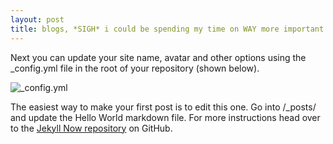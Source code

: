 ```yaml
---
layout: post
title: blogs, *SIGH* i could be spending my time on WAY more important things right now....
---
```


Next you can update your site name, avatar and other options using the _config.yml file in the root of your repository (shown below).

![_config.yml](https://www.google.co.uk/url?sa=i&source=images&cd=&cad=rja&uact=8&ved=2ahUKEwjpoKLzh73eAhUP3RoKHVDCAfIQjRx6BAgBEAU&url=https%3A%2F%2Fwww.pinterest.com%2Fpin%2F396246467184165391%2F&psig=AOvVaw3p7nybB0fYOfaq67wsSXmQ&ust=1541500742716932)

The easiest way to make your first post is to edit this one. Go into /_posts/ and update the Hello World markdown file. For more instructions head over to the [Jekyll Now repository](https://github.com/barryclark/jekyll-now) on GitHub.
